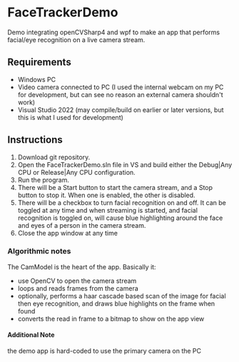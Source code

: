# FaceTrackerDemo
Demo integrating openCVSharp4 and wpf to make an app that performs facial/eye recognition on a live camera stream.

## Requirements
- Windows PC
- Video camera connected to PC (I used the internal webcam on my PC for development, but can see no reason an external camera shouldn't work)
- Visual Studio 2022 (may compile/build on earlier or later versions, but this is what I used for development)

## Instructions
1. Download git repository.
2. Open the FaceTrackerDemo.sln file in VS and build either the Debug|Any CPU or Release|Any CPU configuration.
3. Run the program.
4. There will be a Start button to start the camera stream, and a Stop button to stop it.  When one is enabled, the other is disabled.
5. There will be a checkbox to turn facial recognition on and off.  It can be toggled at any time and when streaming is started, and facial recognition is toggled on, will cause blue highlighting around the face and eyes of a person in the camera stream.
6. Close the app window at any time

### Algorithmic notes
The CamModel is the heart of the app.  Basically it:
- use OpenCV to open the camera stream
- loops and reads frames from the camera
- optionally, performs a haar cascade based scan of the image for facial then eye recognition, and draws blue highlights on the frame when found
- converts the read in frame to a bitmap to show on the app view

#### Additional Note
the demo app is hard-coded to use the primary camera on the PC